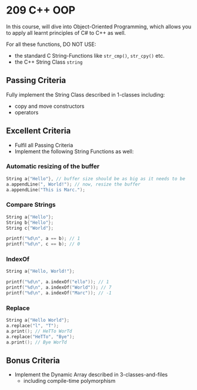# 209 C++ OOP

In this course, will dive into Object-Oriented Programming, which allows you to apply all learnt principles of C# to C++ as well.

For all these functions, DO NOT USE:
- the standard C String-Functions like `str_cmp()`, `str_cpy()` etc.
- the C++ String Class `string`

## Passing Criteria
Fully implement the String Class described in 1-classes including:
- copy and move constructors
- operators

## Excellent Criteria
- Fulfil all Passing Criteria
- Implement the following String Functions as well:

### Automatic resizing of the buffer

```c++
String a{"Hello"}, // buffer size should be as big as it needs to be
a.appendLine(", World!"); // now, resize the buffer
a.appendLine("This is Marc.");
```

### Compare Strings

```c++
String a{"Hello"};
String b{"Hello"};
String c{"World"};

printf("%d\n", a == b); // 1
printf("%d\n", c == b); // 0
```

### IndexOf

```c++
String a{"Hello, World!"};

printf("%d\n", a.indexOf("ello")); // 1
printf("%d\n", a.indexOf("World")); // 7
printf("%d\n", a.indexOf("Marc")); // -1
```

### Replace

```c++
String a{"Hello World"};
a.replace("l", "T");
a.print(); // HeTTo WorTd
a.replace("HeTTo", "Bye");
a.print(); // Bye WorTd
```

## Bonus Criteria
- Implement the Dynamic Array described in 3-classes-and-files
  - including compile-time polymorphism
